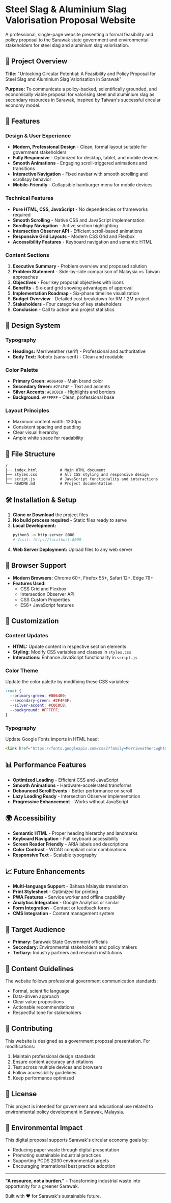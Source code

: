 # Steel Slag & Aluminium Slag Valorisation Proposal Website

A professional, single-page website presenting a formal feasibility and policy proposal to the Sarawak state government and environmental stakeholders for steel slag and aluminium slag valorisation.

## 🎯 Project Overview

**Title:** "Unlocking Circular Potential: A Feasibility and Policy Proposal for Steel Slag and Aluminium Slag Valorisation in Sarawak"

**Purpose:** To communicate a policy-backed, scientifically grounded, and economically viable proposal for valorising steel and aluminium slag as secondary resources in Sarawak, inspired by Taiwan's successful circular economy model.

## 🚀 Features

### Design & User Experience
- **Modern, Professional Design** - Clean, formal layout suitable for government stakeholders
- **Fully Responsive** - Optimized for desktop, tablet, and mobile devices
- **Smooth Animations** - Engaging scroll-triggered animations and transitions
- **Interactive Navigation** - Fixed navbar with smooth scrolling and scrollspy behavior
- **Mobile-Friendly** - Collapsible hamburger menu for mobile devices

### Technical Features
- **Pure HTML, CSS, JavaScript** - No dependencies or frameworks required
- **Smooth Scrolling** - Native CSS and JavaScript implementation
- **Scrollspy Navigation** - Active section highlighting
- **Intersection Observer API** - Efficient scroll-based animations
- **Responsive Grid Layouts** - Modern CSS Grid and Flexbox
- **Accessibility Features** - Keyboard navigation and semantic HTML

### Content Sections
1. **Executive Summary** - Problem overview and proposed solution
2. **Problem Statement** - Side-by-side comparison of Malaysia vs Taiwan approaches
3. **Objectives** - Four key proposal objectives with icons
4. **Benefits** - Six-card grid showing advantages of approval
5. **Implementation Roadmap** - Six-phase timeline visualization
6. **Budget Overview** - Detailed cost breakdown for RM 1.2M project
7. **Stakeholders** - Four categories of key stakeholders
8. **Conclusion** - Call to action and project statistics

## 🎨 Design System

### Typography
- **Headings:** Merriweather (serif) - Professional and authoritative
- **Body Text:** Roboto (sans-serif) - Clean and readable

### Color Palette
- **Primary Green:** `#006400` - Main brand color
- **Secondary Green:** `#2F4F4F` - Text and accents
- **Silver Accents:** `#C0C0C0` - Highlights and borders
- **Background:** `#FFFFFF` - Clean, professional base

### Layout Principles
- Maximum content width: 1200px
- Consistent spacing and padding
- Clear visual hierarchy
- Ample white space for readability

## 📁 File Structure

```
/
├── index.html          # Main HTML document
├── styles.css          # All CSS styling and responsive design
├── script.js           # JavaScript functionality and interactions
└── README.md           # Project documentation
```

## 🛠️ Installation & Setup

1. **Clone or Download** the project files
2. **No build process required** - Static files ready to serve
3. **Local Development:**
   ```bash
   python3 -m http.server 8000
   # Visit: http://localhost:8000
   ```
4. **Web Server Deployment:** Upload files to any web server

## 📱 Browser Support

- **Modern Browsers:** Chrome 60+, Firefox 55+, Safari 12+, Edge 79+
- **Features Used:**
  - CSS Grid and Flexbox
  - Intersection Observer API
  - CSS Custom Properties
  - ES6+ JavaScript features

## 🔧 Customization

### Content Updates
- **HTML:** Update content in respective section elements
- **Styling:** Modify CSS variables and classes in `styles.css`
- **Interactions:** Enhance JavaScript functionality in `script.js`

### Color Theme
Update the color palette by modifying these CSS variables:
```css
:root {
  --primary-green: #006400;
  --secondary-green: #2F4F4F;
  --silver-accent: #C0C0C0;
  --background: #FFFFFF;
}
```

### Typography
Update Google Fonts imports in HTML head:
```html
<link href="https://fonts.googleapis.com/css2?family=Merriweather:wght@300;400;700&family=Roboto:wght@300;400;500;700&display=swap" rel="stylesheet">
```

## 📊 Performance Features

- **Optimized Loading** - Efficient CSS and JavaScript
- **Smooth Animations** - Hardware-accelerated transforms
- **Debounced Scroll Events** - Better performance on scroll
- **Lazy Loading Ready** - Intersection Observer implementation
- **Progressive Enhancement** - Works without JavaScript

## 🌍 Accessibility

- **Semantic HTML** - Proper heading hierarchy and landmarks
- **Keyboard Navigation** - Full keyboard accessibility
- **Screen Reader Friendly** - ARIA labels and descriptions
- **Color Contrast** - WCAG compliant color combinations
- **Responsive Text** - Scalable typography

## 📈 Future Enhancements

- **Multi-language Support** - Bahasa Malaysia translation
- **Print Stylesheet** - Optimized for printing
- **PWA Features** - Service worker and offline capability
- **Analytics Integration** - Google Analytics or similar
- **Form Integration** - Contact or feedback forms
- **CMS Integration** - Content management system

## 💼 Target Audience

- **Primary:** Sarawak State Government officials
- **Secondary:** Environmental stakeholders and policy makers
- **Tertiary:** Industry partners and research institutions

## 📝 Content Guidelines

The website follows professional government communication standards:
- Formal, scientific language
- Data-driven approach
- Clear value propositions
- Actionable recommendations
- Respectful tone for stakeholders

## 🤝 Contributing

This website is designed as a government proposal presentation. For modifications:

1. Maintain professional design standards
2. Ensure content accuracy and citations
3. Test across multiple devices and browsers
4. Follow accessibility guidelines
5. Keep performance optimized

## 📄 License

This project is intended for government and educational use related to environmental policy development in Sarawak, Malaysia.

## 🌱 Environmental Impact

This digital proposal supports Sarawak's circular economy goals by:
- Reducing paper waste through digital presentation
- Promoting sustainable industrial practices
- Supporting PCDS 2030 environmental targets
- Encouraging international best practice adoption

---

**"A resource, not a burden."** - Transforming industrial waste into opportunity for a greener Sarawak.

Built with ❤️ for Sarawak's sustainable future.